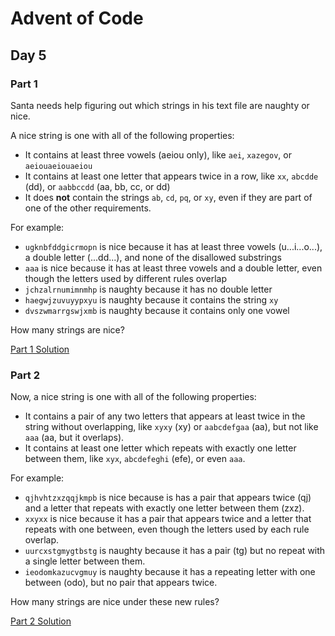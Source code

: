 # Advent of Code
## Day 5

### Part 1
Santa needs help figuring out which strings in his text file are naughty or nice.

A nice string is one with all of the following properties:

* It contains at least three vowels (aeiou only), like `aei`, `xazegov`, or `aeiouaeiouaeiou`
* It contains at least one letter that appears twice in a row, like `xx`, `abcdde` (dd), or `aabbccdd` (aa, bb, cc, or dd)
* It does __not__ contain the strings `ab`, `cd`, `pq`, or `xy`, even if they are part of one of the other requirements.

For example:
* `ugknbfddgicrmopn` is nice because it has at least three vowels (u...i...o...), a double letter (...dd...), and none of the disallowed substrings
* `aaa` is nice because it has at least three vowels and a double letter, even though the letters used by different rules overlap
* `jchzalrnumimnmhp` is naughty because it has no double letter
* `haegwjzuvuyypxyu` is naughty because it contains the string `xy`
* `dvszwmarrgswjxmb` is naughty because it contains only one vowel

How many strings are nice?

[Part 1 Solution](part1.rb)

### Part 2
Now, a nice string is one with all of the following properties:

* It contains a pair of any two letters that appears at least twice in the string without overlapping, like `xyxy` (xy) or `aabcdefgaa` (aa), but not like `aaa` (aa, but it overlaps).
* It contains at least one letter which repeats with exactly one letter between them, like `xyx`, `abcdefeghi` (efe), or even `aaa`.

For example:
* `qjhvhtzxzqqjkmpb` is nice because is has a pair that appears twice (qj) and a letter that repeats with exactly one letter between them (zxz).
* `xxyxx` is nice because it has a pair that appears twice and a letter that repeats with one between, even though the letters used by each rule overlap.
* `uurcxstgmygtbstg` is naughty because it has a pair (tg) but no repeat with a single letter between them.
* `ieodomkazucvgmuy` is naughty because it has a repeating letter with one between (odo), but no pair that appears twice.

How many strings are nice under these new rules?

[Part 2 Solution](part2.rb)